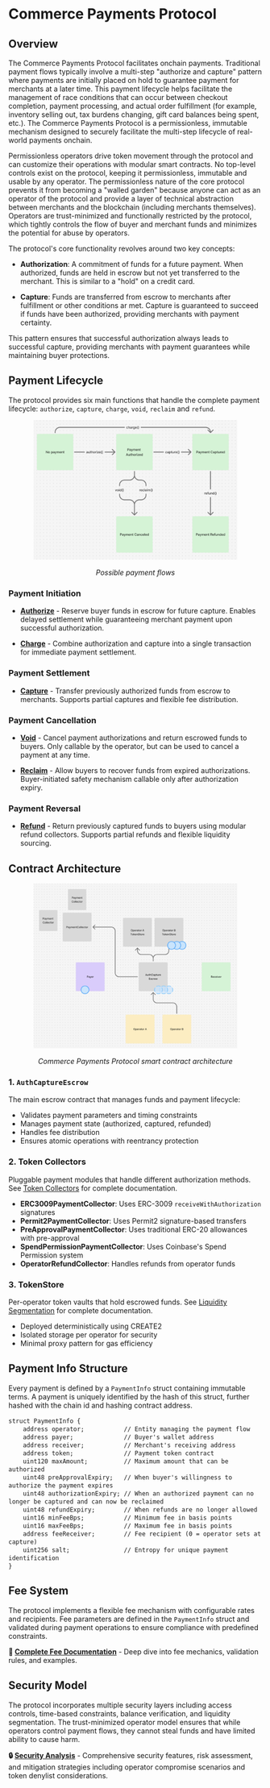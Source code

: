 # Commerce Payments Protocol
## Overview

The Commerce Payments Protocol facilitates onchain payments. Traditional payment flows typically involve a multi-step "authorize and capture" pattern where payments are initially placed on hold to guarantee payment for merchants at a later time. This payment lifecycle helps facilitate the management of race conditions that can occur between checkout completion, payment processing, and actual order fulfillment (for example, inventory selling out, tax burdens changing, gift card balances being spent, etc.). The Commerce Payments Protocol is a permissionless, immutable mechanism designed to securely facilitate the multi-step lifecycle of real-world payments onchain.

Permissionless operators drive token movement through the protocol and can customize their operations with modular smart contracts. No top-level controls exist on the protocol, keeping it permissionless, immutable and usable by any operator. The permissionless nature of the core protocol prevents it from becoming a "walled garden" because anyone can act as an operator of the protocol and provide a layer of technical abstraction between merchants and the blockchain (including merchants themselves). Operators are trust-minimized and functionally restricted by the protocol, which tightly controls the flow of buyer and merchant funds and minimizes the potential for abuse by operators.


The protocol's core functionality revolves around two key concepts:

- **Authorization**: A commitment of funds for a future payment. When authorized, funds are held in escrow but not yet transferred to the merchant. This is similar to a "hold" on a credit card.
  
- **Capture**: Funds are transferred from escrow to merchants after fulfillment or other conditions ar met. Capture is guaranteed to succeed if funds have been authorized, providing merchants with payment certainty.


This pattern ensures that successful authorization always leads to successful capture, providing merchants with payment guarantees while maintaining buyer protections.

## Payment Lifecycle

The protocol provides six main functions that handle the complete payment lifecycle: `authorize`, `capture`, `charge`, `void`, `reclaim` and `refund`.

<div align="center">
  <img src="assets/PaymentLifecycleDiagram.png" alt="Payment Lifecycle Diagram" width="80%">
  <p><em>Possible payment flows</em></p>
</div>

### Payment Initiation
- **[Authorize](Authorize.md)** - Reserve buyer funds in escrow for future capture. Enables delayed settlement while guaranteeing merchant payment upon successful authorization.

- **[Charge](Charge.md)** - Combine authorization and capture into a single transaction for immediate payment settlement.

### Payment Settlement  
- **[Capture](Capture.md)** - Transfer previously authorized funds from escrow to merchants. Supports partial captures and flexible fee distribution.

### Payment Cancellation
- **[Void](Void.md)** - Cancel payment authorizations and return escrowed funds to buyers. Only callable by the operator, but can be used to cancel a payment at any time.

- **[Reclaim](Reclaim.md)** - Allow buyers to recover funds from expired authorizations. Buyer-initiated safety mechanism callable only after authorization expiry.

### Payment Reversal
- **[Refund](Refund.md)** - Return previously captured funds to buyers using modular refund collectors. Supports partial refunds and flexible liquidity sourcing.


## Contract Architecture

<div align="center">
  <img src="assets/ContractsArchitecture.png" alt="Contracts Architecture Diagram" width="80%">
  <p><em>Commerce Payments Protocol smart contract architecture</em></p>
</div>

### 1. `AuthCaptureEscrow`
The main escrow contract that manages funds and payment lifecycle:
- Validates payment parameters and timing constraints
- Manages payment state (authorized, captured, refunded)
- Handles fee distribution
- Ensures atomic operations with reentrancy protection

### 2. Token Collectors
Pluggable payment modules that handle different authorization methods.
See [Token Collectors](TokenCollectors.md) for complete documentation.
- **ERC3009PaymentCollector**: Uses ERC-3009 `receiveWithAuthorization` signatures
- **Permit2PaymentCollector**: Uses Permit2 signature-based transfers
- **PreApprovalPaymentCollector**: Uses traditional ERC-20 allowances with pre-approval
- **SpendPermissionPaymentCollector**: Uses Coinbase's Spend Permission system
- **OperatorRefundCollector**: Handles refunds from operator funds

### 3. TokenStore
Per-operator token vaults that hold escrowed funds.
See [Liquidity Segmentation](Security.md#liquidity-segmentation-in-operator-tokenstores) for complete documentation.

- Deployed deterministically using CREATE2
- Isolated storage per operator for security
- Minimal proxy pattern for gas efficiency



## Payment Info Structure

Every payment is defined by a `PaymentInfo` struct containing immutable terms. A payment is uniquely identified by the hash of this struct, further hashed with the chain id and hashing contract address.

```solidity
struct PaymentInfo {
    address operator;           // Entity managing the payment flow
    address payer;              // Buyer's wallet address
    address receiver;           // Merchant's receiving address
    address token;              // Payment token contract
    uint120 maxAmount;          // Maximum amount that can be authorized
    uint48 preApprovalExpiry;   // When buyer's willingness to authorize the payment expires
    uint48 authorizationExpiry; // When an authorized payment can no longer be captured and can now be reclaimed
    uint48 refundExpiry;        // When refunds are no longer allowed
    uint16 minFeeBps;           // Minimum fee in basis points
    uint16 maxFeeBps;           // Maximum fee in basis points
    address feeReceiver;        // Fee recipient (0 = operator sets at capture)
    uint256 salt;               // Entropy for unique payment identification
}
```

## Fee System

The protocol implements a flexible fee mechanism with configurable rates and recipients. Fee parameters are defined in the `PaymentInfo` struct and validated during payment operations to ensure compliance with predefined constraints.

**📖 [Complete Fee Documentation](Fees.md)** - Deep dive into fee mechanics, validation rules, and examples.

## Security Model

The protocol incorporates multiple security layers including access controls, time-based constraints, balance verification, and liquidity segmentation. The trust-minimized operator model ensures that while operators control payment flows, they cannot steal funds and have limited ability to cause harm.

**🔒 [Security Analysis](Security.md)** - Comprehensive security features, risk assessment, and mitigation strategies including operator compromise scenarios and token denylist considerations.
